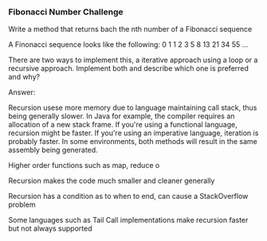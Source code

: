 ### Fibonacci Number Challenge

Write a method that returns bach the nth number of a Fibonacci
sequence

A Finonacci sequence looks like the following:
0 1 1 2 3 5 8 13 21 34 55 ...

There are two ways to implement this, a iterative approach using a 
loop or a recursive approach. Implement both and describe which one is 
preferred and why?

Answer: 

Recursion usese more memory due to language maintaining call stack, 
thus being generally slower. In Java for example, the compiler requires an allocation of a new stack frame. 
If you're using a functional language, recursion might be faster. If you're using an imperative language, iteration is probably faster. In some environments, both methods will result in the same assembly being generated.

Higher order functions such as map, reduce o

Recursion makes the code much smaller and cleaner generally

Recursion has a condition as to when to end, can cause a StackOverflow problem

Some languages such as Tail Call implementations make recursion faster but not always 
supported
